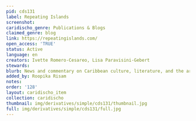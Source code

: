 ```yaml
---
pid: cds131
label: Repeating Islands
screenshot: 
caridischo_genre: Publications & Blogs
claimed_genre: blog
link: https://repeatingislands.com/
open_access: 'TRUE'
status: Active
language: en
creators: Ivette Romero-Cesareo, Lisa Paravisini-Gebert
stewards: 
blurb: News and commentary on Caribbean culture, literature, and the arts
added_by: Roopika Risam
notes: 
order: '128'
layout: caridischo_item
collection: caridischo
thumbnail: img/derivatives/simple/cds131/thumbnail.jpg
full: img/derivatives/simple/cds131/full.jpg
---
```

